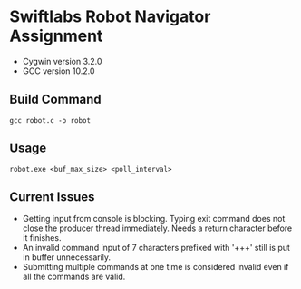 # Swiftlabs Robot Navigator Assignment

- Cygwin version 3.2.0
- GCC version 10.2.0

## Build Command
```
gcc robot.c -o robot
```

## Usage
```
robot.exe <buf_max_size> <poll_interval>
```

## Current Issues
- Getting input from console is blocking. Typing exit command does not close the producer thread immediately. Needs a return character before it finishes.
- An invalid command input of 7 characters prefixed with '+++' still is put in buffer unnecessarily.
- Submitting multiple commands at one time is considered invalid even if all the commands are valid.
